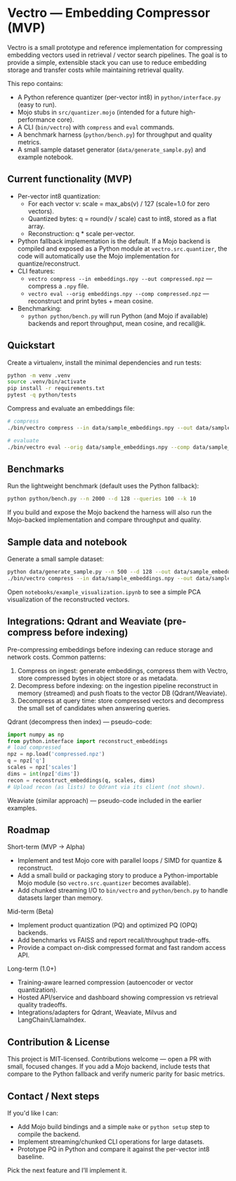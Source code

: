 # Vectro — Embedding Compressor (MVP)

Vectro is a small prototype and reference implementation for compressing embedding vectors
used in retrieval / vector search pipelines. The goal is to provide a simple, extensible
stack you can use to reduce embedding storage and transfer costs while maintaining
retrieval quality.

This repo contains:

- A Python reference quantizer (per-vector int8) in `python/interface.py` (easy to run).
- Mojo stubs in `src/quantizer.mojo` (intended for a future high-performance core).
- A CLI (`bin/vectro`) with `compress` and `eval` commands.
- A benchmark harness (`python/bench.py`) for throughput and quality metrics.
- A small sample dataset generator (`data/generate_sample.py`) and example notebook.

Current functionality (MVP)
---------------------------

- Per-vector int8 quantization:
	- For each vector v: scale = max_abs(v) / 127 (scale=1.0 for zero vectors).
	- Quantized bytes: q = round(v / scale) cast to int8, stored as a flat array.
	- Reconstruction: q * scale per-vector.
- Python fallback implementation is the default. If a Mojo backend is compiled and
	exposed as a Python module at `vectro.src.quantizer`, the code will automatically
	use the Mojo implementation for quantize/reconstruct.
- CLI features:
	- `vectro compress --in embeddings.npy --out compressed.npz` — compress a `.npy` file.
	- `vectro eval --orig embeddings.npy --comp compressed.npz` — reconstruct and print bytes + mean cosine.
- Benchmarking:
	- `python python/bench.py` will run Python (and Mojo if available) backends and report throughput, mean cosine, and recall@k.

Quickstart
----------

Create a virtualenv, install the minimal dependencies and run tests:

```bash
python -m venv .venv
source .venv/bin/activate
pip install -r requirements.txt
pytest -q python/tests
```

Compress and evaluate an embeddings file:

```bash
# compress
./bin/vectro compress --in data/sample_embeddings.npy --out data/sample_compressed.npz

# evaluate
./bin/vectro eval --orig data/sample_embeddings.npy --comp data/sample_compressed.npz
```

Benchmarks
----------

Run the lightweight benchmark (default uses the Python fallback):

```bash
python python/bench.py --n 2000 --d 128 --queries 100 --k 10
```

If you build and expose the Mojo backend the harness will also run the Mojo-backed
implementation and compare throughput and quality.

Sample data and notebook
------------------------

Generate a small sample dataset:

```bash
python data/generate_sample.py --n 500 --d 128 --out data/sample_embeddings.npy
./bin/vectro compress --in data/sample_embeddings.npy --out data/sample_compressed.npz
```

Open `notebooks/example_visualization.ipynb` to see a simple PCA visualization of the reconstructed vectors.

Integrations: Qdrant and Weaviate (pre-compress before indexing)
-------------------------------------------------------------

Pre-compressing embeddings before indexing can reduce storage and network costs. Common patterns:

1. Compress on ingest: generate embeddings, compress them with Vectro, store compressed bytes in object store or as metadata.
2. Decompress before indexing: on the ingestion pipeline reconstruct in memory (streamed) and push floats to the vector DB (Qdrant/Weaviate).
3. Decompress at query time: store compressed vectors and decompress the small set of candidates when answering queries.

Qdrant (decompress then index) — pseudo-code:

```python
import numpy as np
from python.interface import reconstruct_embeddings
# load compressed
npz = np.load('compressed.npz')
q = npz['q']
scales = npz['scales']
dims = int(npz['dims'])
recon = reconstruct_embeddings(q, scales, dims)
# Upload recon (as lists) to Qdrant via its client (not shown).
```

Weaviate (similar approach) — pseudo-code included in the earlier examples.

Roadmap
-------

Short-term (MVP → Alpha)
- Implement and test Mojo core with parallel loops / SIMD for quantize & reconstruct.
- Add a small build or packaging story to produce a Python-importable Mojo module (so `vectro.src.quantizer` becomes available).
- Add chunked streaming I/O to `bin/vectro` and `python/bench.py` to handle datasets larger than memory.

Mid-term (Beta)
- Implement product quantization (PQ) and optimized PQ (OPQ) backends.
- Add benchmarks vs FAISS and report recall/throughput trade-offs.
- Provide a compact on-disk compressed format and fast random access API.

Long-term (1.0+)
- Training-aware learned compression (autoencoder or vector quantization).
- Hosted API/service and dashboard showing compression vs retrieval quality tradeoffs.
- Integrations/adapters for Qdrant, Weaviate, Milvus and LangChain/LlamaIndex.

Contribution & License
----------------------

This project is MIT-licensed. Contributions welcome — open a PR with small, focused changes. If you add a Mojo backend, include tests that compare to the Python fallback and verify numeric parity for basic metrics.

Contact / Next steps
--------------------

If you'd like I can:
- Add Mojo build bindings and a simple `make` or `python setup` step to compile the backend.
- Implement streaming/chunked CLI operations for large datasets.
- Prototype PQ in Python and compare it against the per-vector int8 baseline.

Pick the next feature and I’ll implement it.
